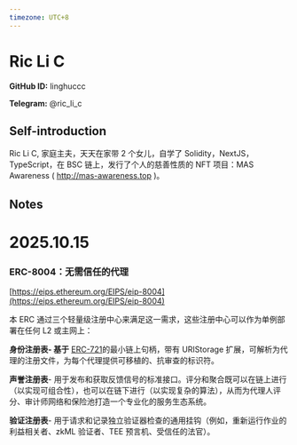 ```yaml
---
timezone: UTC+8
---
```


# Ric Li C

**GitHub ID:** linghuccc

**Telegram:** @ric_li_c

## Self-introduction

Ric Li C, 家庭主夫，天天在家带 2 个女儿，自学了 Solidity，NextJS，TypeScript，在 BSC 链上，发行了个人的慈善性质的 NFT 项目：MAS Awareness ( http://mas-awareness.top )。

## Notes
<!-- Content_START -->
# 2025.10.15
<!-- DAILY_CHECKIN_2025-10-15_START -->
### **ERC-8004：无需信任的代理**

[https://eips.ethereum.org/EIPS/eip-8004](https://eips.ethereum.org/EIPS/eip-8004)

本 ERC 通过三个轻量级注册中心来满足这一需求，这些注册中心可以作为单例部署在任何 L2 或主网上：

**身份注册表- 基于** [ERC-721](https://eips.ethereum.org/EIPS/eip-721)的最小链上句柄，带有 URIStorage 扩展，可解析为代理的注册文件，为每个代理提供可移植的、抗审查的标识符。

**声誉注册表**\- 用于发布和获取反馈信号的标准接口。评分和聚合既可以在链上进行（以实现可组合性），也可以在链下进行（以实现复杂的算法），从而为代理人评分、审计师网络和保险池打造一个专业化的服务生态系统。

**验证注册表**\- 用于请求和记录独立验证器检查的通用挂钩（例如，重新运行作业的利益相关者、zkML 验证者、TEE 预言机、受信任的法官）。
<!-- DAILY_CHECKIN_2025-10-15_END -->
<!-- Content_END -->
